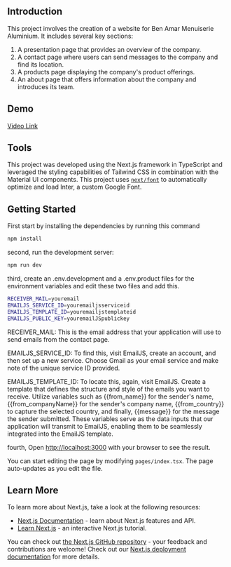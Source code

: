 
## Introduction
This project involves the creation of a website for Ben Amar Menuiserie Aluminium. It includes several key sections:

1. A presentation page that provides an overview of the company.
2. A contact page where users can send messages to the company and find its location.
3. A products page displaying the company's product offerings.
4. An about page that offers information about the company and introduces its team.
## Demo
[Video Link](https://imgur.com/gallery/7vWJyVJ)
## Tools
This project was developed using the Next.js framework in TypeScript and leveraged the styling capabilities of Tailwind CSS in combination with the Material UI components.
This project uses [`next/font`](https://nextjs.org/docs/basic-features/font-optimization) to automatically optimize and load Inter, a custom Google Font.
## Getting Started
First start by installing the dependencies by running this command
```bash
npm install
```
second, run the development server:
```bash
npm run dev
```
third, create an .env.development and a .env.product files for the environment variables and edit these two files and add this.
```bash
RECEIVER_MAIL=youremail
EMAILJS_SERVICE_ID=youremailjsserviceid
EMAILJS_TEMPLATE_ID=youremailjstemplateid
EMAILJS_PUBLIC_KEY=youremailJSpublickey
```
RECEIVER_MAIL: This is the email address that your application will use to send emails from the contact page.

EMAILJS_SERVICE_ID: To find this, visit EmailJS, create an account, and then set up a new service. Choose Gmail as your email service and make note of the unique service ID provided.

EMAILJS_TEMPLATE_ID: To locate this, again, visit EmailJS. Create a template that defines the structure and style of the emails you want to receive. Utilize variables such as {{from_name}} for the sender's name, {{from_companyName}} for the sender's company name, {{from_country}} to capture the selected country, and finally, {{message}} for the message the sender submitted. These variables serve as the data inputs that our application will transmit to EmailJS, enabling them to be seamlessly integrated into the EmailJS template.

fourth, Open [http://localhost:3000](http://localhost:3000) with your browser to see the result.

You can start editing the page by modifying `pages/index.tsx`. The page auto-updates as you edit the file.

## Learn More

To learn more about Next.js, take a look at the following resources:

- [Next.js Documentation](https://nextjs.org/docs) - learn about Next.js features and API.
- [Learn Next.js](https://nextjs.org/learn) - an interactive Next.js tutorial.

You can check out [the Next.js GitHub repository](https://github.com/vercel/next.js/) - your feedback and contributions are welcome!
Check out our [Next.js deployment documentation](https://nextjs.org/docs/deployment) for more details.
